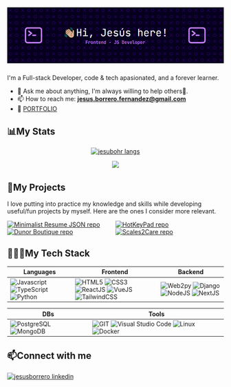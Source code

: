 # ![](./assets/jesubohr-banner.png)
I'm a Full-stack Developer, code & tech apasionated, and a forever learner.
- 💬 Ask me about anything, I'm always willing to help others🤗.
- 📫 How to reach me: **jesus.borrero.fernandez@gmail.com**
- 📎 [PORTFOLIO](https://me.jesubohrdev.com)

## 📊My Stats
<div align="center">
    <p><a href="https://github.com/jesubohr/jesubohr">
        <img src="https://github-readme-stats.vercel.app/api/top-langs?username=jesubohr&show_icons=true&theme=aura&layout=compact&hide=elixir,java,jupyter%20notebook" alt="jesubohr langs" />
    </a></p>
    <picture>
        <source media="(prefers-color-scheme: dark)" srcset="https://github-readme-streak-stats.herokuapp.com?user=jesubohr&theme=aura&date_format=j%20M%5B%20Y%5D&background=FFFFFF00&ring=FFC83D&fire=FFC83D&currStreakLabel=FFC83D" />
        <img src="https://github-readme-streak-stats.herokuapp.com?user=jesubohr&date_format=j%20M%5B%20Y%5D&ring=FFC83D&fire=FFC83D&currStreakLabel=FFC83D" />
    </picture>
</div>

## 🚀My Projects
I love putting into practice my knowledge and skills while developing useful/fun projects by myself. Here are the ones I consider more relevant.

<div style="display: grid; grid-template-columns: 50% 50%; margin-bottom: 1rem;">
  <a href="https://github.com/jesubohr/minimal-json-resume">
    <img align="top" src="https://github-readme-stats.vercel.app/api/pin/?username=jesubohr&repo=minimal-json-resume&theme=aura" alt="Minimalist Resume JSON repo" />
  </a>
  <a href="https://github.com/jesubohr/hotkeypad">
    <img align="top" src="https://github-readme-stats.vercel.app/api/pin/?username=jesubohr&repo=hotkeypad&theme=aura" alt="HotKeyPad repo" />
  </a>
  <a href="https://github.com/jesubohr/dunor-boutique">
    <img align="top" src="https://github-readme-stats.vercel.app/api/pin/?username=jesubohr&repo=dunor-boutique&theme=aura" alt="Dunor Boutique repo" />
  </a>
  <a href="https://github.com/jesubohr/scales2care">
    <img align="top" src="https://github-readme-stats.vercel.app/api/pin/?username=jesubohr&repo=scales2care&theme=aura" alt="Scales2Care repo" />
  </a>
</div>


## 👨🏻‍💻My Tech Stack
| Languages | Frontend | Backend |
| --------- | -------- | ------- |
| ![Javascript](https://img.shields.io/badge/javascript-111.svg?style=for-the-badge&logo=javascript) ![TypeScript](https://img.shields.io/badge/typescript-111.svg?style=for-the-badge&logo=typescript) ![Python](https://img.shields.io/badge/python-111?style=for-the-badge&logo=python&logoColor=fff) | ![HTML5](https://img.shields.io/badge/html-e54d26.svg?style=for-the-badge&logo=html5&logoColor=white) ![CSS3](https://img.shields.io/badge/css-0070ba.svg?style=for-the-badge&logo=css3) ![ReactJS](https://img.shields.io/badge/reactjs-1a1a1a.svg?style=for-the-badge&logo=react) ![VueJS](https://img.shields.io/badge/vuejs-1a1a1a?style=for-the-badge&logo=vue.js&logoColor=33a06f) ![TailwindCSS](https://img.shields.io/badge/tailwindcss-0c98df.svg?style=for-the-badge&logo=tailwindcss&logoColor=white) | ![Web2py](https://img.shields.io/badge/web2py-111?style=for-the-badge&logo=python&logoColor=fff) ![Django](https://img.shields.io/badge/django-0c4b33.svg?style=for-the-badge&logo=django&logoColor=white) ![NodeJS](https://img.shields.io/badge/nodejs-026e00.svg?style=for-the-badge&logo=nodedotjs&logoColor=white) ![NextJS](https://img.shields.io/badge/nextjs-000?style=for-the-badge&logo=next.js&logoColor=fff) |

| DBs | Tools |
| --- | ----- |
| ![PostgreSQL](https://img.shields.io/badge/postgresql-2f6792?style=for-the-badge&logo=postgresql&logoColor=fff) ![MongoDB](https://img.shields.io/badge/mongodb-222.svg?style=for-the-badge&logo=mongodb) | ![GIT](https://img.shields.io/badge/git-f25a40.svg?style=for-the-badge&logo=git&logoColor=white) ![Visual Studio Code](https://img.shields.io/badge/vs%20code-222.svg?style=for-the-badge&logo=visual-studio-code&logoColor=0078d7) ![Linux](https://img.shields.io/badge/linux-ffb200.svg?style=for-the-badge&logo=linux&logoColor=222) ![Docker](https://img.shields.io/badge/docker-1C95D0.svg?style=for-the-badge&logo=docker&logoColor=white) |



## 📫Connect with me
<p align="left">
  <a href="https://linkedin.com/in/jesusborrero" target="blank">
    <img align="center" src="https://raw.githubusercontent.com/rahuldkjain/github-profile-readme-generator/master/src/images/icons/Social/linked-in-alt.svg" alt="jesusborrero linkedin" height="30" width="40" />
  </a>
</p>
